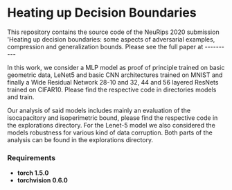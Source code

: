 # Heating up Decision Boundaries

This repository contains the source code of the NeuRips 2020 submission 'Heating up decision boundaries: some aspects of adversarial examples, compression and generalization bounds. Please see the full paper at ----------

In this work, we consider a MLP model as proof of principle trained on basic geometric data, LeNet5 and basic CNN architectures trained on MNIST and finally a Wide Residual Network 28-10 and 32, 44 and 56 layered ResNets trained on CIFAR10. Please find the respective code in directories models and train. 

Our analysis of said models includes mainly an evaluation of the isocapacitory and isoperimetric bound, please find the respective code in the explorations directory. For the Lenet-5 model we also considered the models robustness for various kind of data corruption. Both parts of the analysis can be found in the explorations directory.

### Requirements

- **torch 1.5.0**
- **torchvision 0.6.0**
